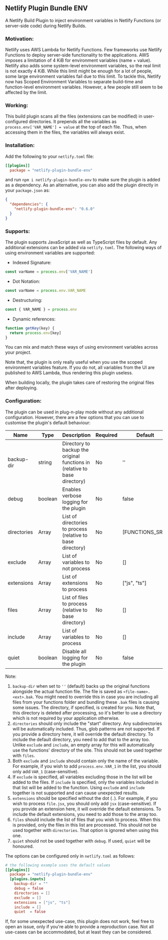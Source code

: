 ## Netlify Plugin Bundle ENV

A Netlify Build Plugin to inject environment variables in Netlify Functions (or server-side code) during Netlify Builds.

### Motivation:

Netlify uses AWS Lambda for Netlify Functions. Few frameworks use Netlify Functions to deploy server-side functionality to the applications. AWS imposes a limitation of 4 KiB for environment variables (name + value). Netlify also adds some system-level environment variables, so the real limit is not exactly 4 KiB. While this limit might be enough for a lot of people, some large environment variables fail due to this limit. To tackle this, Netlify now has Scoped Environment Variables to separate build-time and function-level environment variables. However, a few people still seem to be affected by the limit.

### Working:

This build plugin scans all the files (extensions can be modified) in user-configured directories. It prepends all the variables as `process.env['VAR_NAME'] = value` at the top of each file. Thus, when accessing them in the files, the variables will always exist.

### Installation:

Add the following to your `netlify.toml` file:

```toml
[[plugins]]
  package = "netlify-plugin-bundle-env"
```

and run `npm i netlify-plugin-bundle-env` to make sure the plugin is added as a dependency. As an alternative, you can also add the plugin directly in your `package.json` as:

```json
{
  "dependencies": {
    "netlify-plugin-bundle-env": "0.6.0"
  }
}
```

### Supports:

The plugin supports JavaScript as well as TypeScript files by default. Any additional extensions can be added via `netlify.toml`. The following ways of using environment variables are supported:

- Indexed Signature:

```js
const varName = process.env['VAR_NAME']
```

- Dot Notation:

```js
const varName = process.env.VAR_NAME
```

- Destructuring:

```js
const { VAR_NAME } = process.env
```

- Dynamic references:

```js
function getKey(key) {
  return process.env[key]
}
```

You can mix and match these ways of using environment variables across your project.

Note that, the plugin is only really useful when you use the scoped environment variables feature. If you do not, all variables from the UI are published to AWS Lambda, thus rendering this plugin useless.

When building locally, the plugin takes care of restoring the original files after deploying.

### Configuration:

The plugin can be used in plug-n-play mode without any additional configuration. However, there are a few options that you can use to customise the plugin's default behaviour:

| Name        | Type          | Description                                                                | Required | Default         |
|-------------|---------------|----------------------------------------------------------------------------|----------|-----------------|
| backup-dir  | string        | Directory to backup the original functions in (relative to base directory) | No       | ''              |
| debug       | boolean       | Enables verbose logging for the plugin                                     | No       | false           |
| directories | Array<string> | List of directories to process (relative to base directory)                | No       | [FUNCTIONS_SRC] |
| exclude     | Array<string> | List of variables to not process                                           | No       | []              |
| extensions  | Array<string> | List of extensions to process                                              | No       | ["js", "ts"]    |
| files       | Array<string> | List of files to process (relative to base directory)                      | No       | []              |
| include     | Array<string> | List of variables to process                                               | No       | []              |
| quiet       | boolean       | Disable all logging for the plugin                                         | No       | false           |

Note:

1. `backup-dir` when set to `''` (default) backs up the original functions alongside the actual function file. The file is saved as `<file-name>.<ext>.bak`. You might need to override this in case you are including all files from your functions folder and bundling these `.bak` files is causing some issues. The directory, if specified, is created for you. Note that, this directory is deleted after processing, so it's better to use a directory which is not required by your application otherwise.
2. `directories` should only include the "start" directory. Any subdirectories will be automatically included. Thus, glob patterns are not supported. If you provide a directory here, it will override the default directory. To include the default directory, you need to add that to the array too. Unlike `exclude` and `include`, an empty array for this will automatically use the functions' directory of the site. This should not be used together with `files`.
3. Both `exclude` and `include` should contain only the name of the variable. For example, if you wish to add `process.env.VAR_1` in the list, you should only add `VAR_1` (case-sensitive).
4. If `exclude` is specified, all variables excluding those in the list will be added to the files. If `include` is specified, only the variables included in that list will be added to the function. Using `exclude` and `include` together is not supported and can cause unexpected results.
5. `extensions` should be specified without the dot (`.`). For example, if you wish to process `file.jsx`, you should only add `jsx` (case-sensitive). If you provide an extension here, it will override the default extensions. To include the default extensions, you need to add those to the array too.
6. `files` should include the list of files that you wish to process. When this is provided, only the files in this list are processed. This should not be used together with `directories`. That option is ignored when using this one.
7. `quiet` should not be used together with `debug`. If used, `quiet` will be honoured.

The options can be configured only in `netlify.toml` as follows:

```toml
# the following example uses the default values
[[plugins]]
  package = "netlify-plugin-bundle-env"
  [plugins.inputs]
    backup-dir = ""
    debug = false
    directories = []
    exclude = []
    extensions = ["js", "ts"]
    include = []
    quiet  = false
```

If, for some unexpected use-case, this plugin does not work, feel free to open an issue, only if you're able to provide a reproduction case. Not all use-cases can be accommodated, but at least they can be considered.